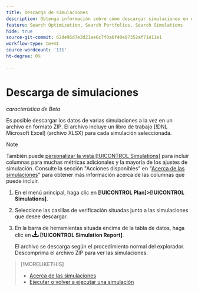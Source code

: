 ```yaml
---
title: Descarga de simulaciones
description: Obtenga información sobre cómo descargar simulaciones en un archivo de hoja de cálculo.
feature: Search Optimization, Search Portfolios, Search Simulations
hide: true
source-git-commit: 62de95d7e3d21ae6c7f0a6f40e97352af71411e1
workflow-type: tm+mt
source-wordcount: '131'
ht-degree: 0%

---
```


# Descarga de simulaciones

*característica de Beta*

Es posible descargar los datos de varias simulaciones a la vez en un archivo en formato ZIP. El archivo incluye un libro de trabajo [!DNL Microsoft Excel] (archivo XLSX) para cada simulación seleccionada.

>[!NOTE]
>
>También puede [personalizar la vista [!UICONTROL Simulations]](/help/search-social-commerce/common-tasks/data-views/custom-default-views-manage.md) para incluir columnas para muchas métricas adicionales y la mayoría de los ajustes de simulación. Consulte la sección &quot;Acciones disponibles&quot; en &quot;[Acerca de las simulaciones](simulation-about.md#simulations-actions)&quot; para obtener más información acerca de las columnas que puede incluir.

1. En el menú principal, haga clic en **[!UICONTROL Plan]>[!UICONTROL Simulations]**.

1. Seleccione las casillas de verificación situadas junto a las simulaciones que desee descargar.

1. En la barra de herramientas situada encima de la tabla de datos, haga clic en ![Descargar](/help/search-social-commerce/assets/download.png "Descargar") **[!UICONTROL Simulation Report]**.

   El archivo se descarga según el procedimiento normal del explorador. Descomprima el archivo ZIP para ver las simulaciones.

>[!MORELIKETHIS]
>
>* [Acerca de las simulaciones](simulation-about.md)
>* [Ejecutar o volver a ejecutar una simulación](simulation-create.md)
